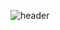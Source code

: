 ![header](https://capsule-render.vercel.app/api?type=waving&color=gradient&customColorList=11,7,8,9,30&height=300&section=header&text=Welcome%20to%20Hyejoo's%20Github!&fontSize=40)
